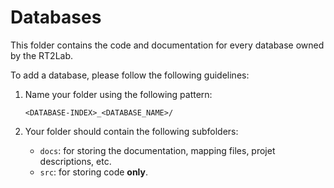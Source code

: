 # Databases

This folder contains the code and documentation for every database
owned by the RT2Lab.

To add a database, please follow the following guidelines:

1. Name your folder using the following pattern:

    ``` text
    <DATABASE-INDEX>_<DATABASE_NAME>/
    ```

2. Your folder should contain the following subfolders:

   * `docs`: for storing the documentation, mapping files, projet descriptions, etc.
   * `src`: for storing code **only**.
